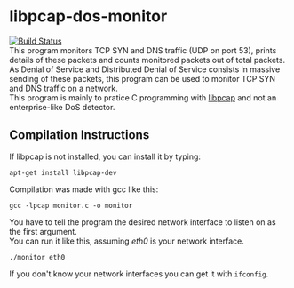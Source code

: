 # libpcap-dos-monitor
[![Build Status](https://travis-ci.org/nickxla/libpcap-dos-monitor.svg?branch=master)](https://travis-ci.org/nickxla/libpcap-dos-monitor)  
This program monitors TCP SYN and DNS traffic (UDP on port 53), prints details of these packets and counts monitored packets out of total packets.    
As Denial of Service and Distributed Denial of Service consists in massive sending of these packets, this program can be used to monitor TCP SYN and DNS traffic on a network.  
This program is mainly to pratice C programming with [libpcap](http://www.tcpdump.org/) and not an enterprise-like DoS detector.

## Compilation Instructions

If libpcap is not installed, you can install it by typing:
```
apt-get install libpcap-dev
```

Compilation was made with gcc like this:
```
gcc -lpcap monitor.c -o monitor
```

You have to tell the program the desired network interface to listen on as the first argument.  
You can run it like this, assuming *eth0* is your network interface.
```
./monitor eth0
```

If you don't know your network interfaces you can get it with `ifconfig`.
